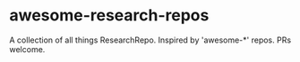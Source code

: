 # awesome-research-repos
A collection of all things ResearchRepo. Inspired by 'awesome-*' repos. PRs welcome.
